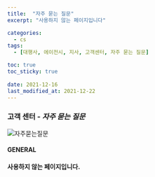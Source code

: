 ```yaml
---
title:  "자주 묻는 질문"
excerpt: "사용하지 않는 페이지입니다"

categories:
  - cs
tags:
  - [대행사, 에이전시, 지사, 고객센터, 자주 묻는 질문]

toc: true
toc_sticky: true
 
date: 2021-12-16
last_modified_at: 2021-12-22
---
```

### 고객 센터 - *자주 묻는 질문*
![자주묻는질문](https://user-images.githubusercontent.com/95394003/147037821-10c3442f-9a25-4c21-867b-2c394f66bbc9.jpeg)

#### GENERAL

#### 사용하지 않는 페이지입니다.

